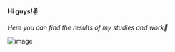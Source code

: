 **Hi guys!✌**

_Here you can find the results of my studies and work🧠_


![image](https://user-images.githubusercontent.com/93606758/154111887-8094b7ba-9ab5-4322-8a78-38f4f1771dc7.png)

